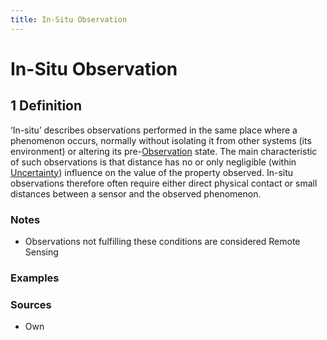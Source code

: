 ```yaml
---
title: In-Situ Observation
---
```


# In-Situ Observation

## 1 Definition 

‘In-situ’ describes observations performed in the same place where a phenomenon occurs, normally without isolating it from other systems (its environment) or altering its pre-[Observation](../observation) state. The main characteristic of such observations is that distance has no or only negligible (within [Uncertainty](../uncertainty)) influence on the value of the property observed. In-situ observations therefore often require either direct physical contact or small distances between a sensor and the observed phenomenon. 

### Notes 
- Observations not fulfilling these conditions are considered Remote Sensing

### Examples 

### Sources
- Own